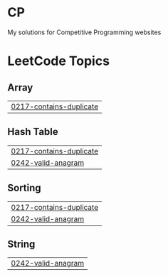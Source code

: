 # CP
 My solutions for Competitive Programming websites

<!---LeetCode Topics Start-->
# LeetCode Topics
## Array
|  |
| ------- |
| [0217-contains-duplicate](https://github.com/bakisama/CP/tree/master/0217-contains-duplicate) |
## Hash Table
|  |
| ------- |
| [0217-contains-duplicate](https://github.com/bakisama/CP/tree/master/0217-contains-duplicate) |
| [0242-valid-anagram](https://github.com/bakisama/CP/tree/master/0242-valid-anagram) |
## Sorting
|  |
| ------- |
| [0217-contains-duplicate](https://github.com/bakisama/CP/tree/master/0217-contains-duplicate) |
| [0242-valid-anagram](https://github.com/bakisama/CP/tree/master/0242-valid-anagram) |
## String
|  |
| ------- |
| [0242-valid-anagram](https://github.com/bakisama/CP/tree/master/0242-valid-anagram) |
<!---LeetCode Topics End-->